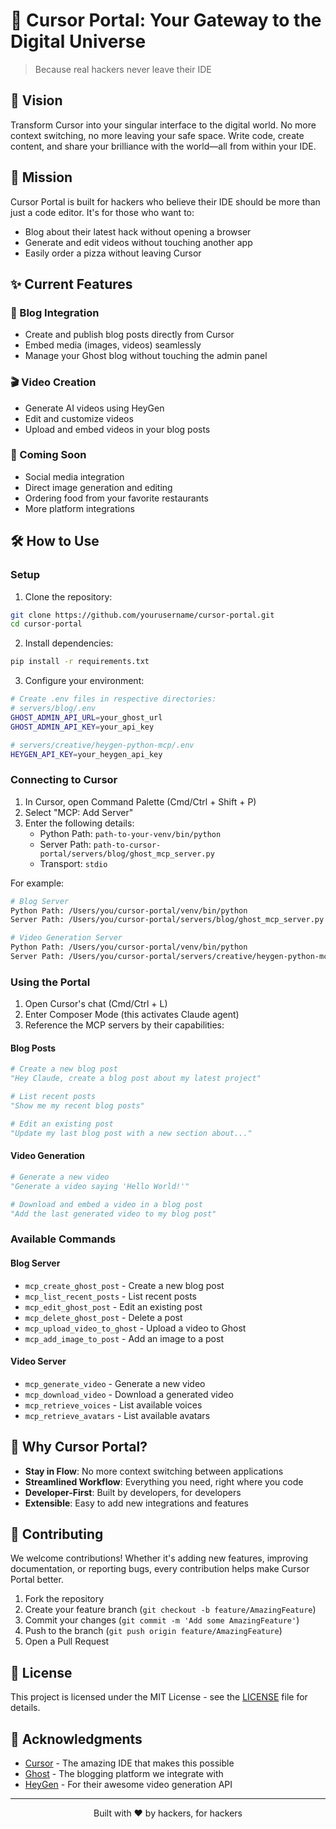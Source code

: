 # 🌌 Cursor Portal: Your Gateway to the Digital Universe

> Because real hackers never leave their IDE

## 🚀 Vision

Transform Cursor into your singular interface to the digital world. No more context switching, no more leaving your safe space. Write code, create content, and share your brilliance with the world—all from within your IDE.

## 🎯 Mission

Cursor Portal is built for hackers who believe their IDE should be more than just a code editor. It's for those who want to:
- Blog about their latest hack without opening a browser
- Generate and edit videos without touching another app
- Easily order a pizza without leaving Cursor

## ✨ Current Features

### 📝 Blog Integration
- Create and publish blog posts directly from Cursor
- Embed media (images, videos) seamlessly
- Manage your Ghost blog without touching the admin panel

### 🎬 Video Creation
- Generate AI videos using HeyGen
- Edit and customize videos
- Upload and embed videos in your blog posts

### 🔮 Coming Soon
- Social media integration
- Direct image generation and editing
- Ordering food from your favorite restaurants
- More platform integrations

## 🛠 How to Use

### Setup
1. Clone the repository:
```bash
git clone https://github.com/yourusername/cursor-portal.git
cd cursor-portal
```

2. Install dependencies:
```bash
pip install -r requirements.txt
```

3. Configure your environment:
```bash
# Create .env files in respective directories:
# servers/blog/.env
GHOST_ADMIN_API_URL=your_ghost_url
GHOST_ADMIN_API_KEY=your_api_key

# servers/creative/heygen-python-mcp/.env
HEYGEN_API_KEY=your_heygen_api_key
```

### Connecting to Cursor

1. In Cursor, open Command Palette (Cmd/Ctrl + Shift + P)
2. Select "MCP: Add Server"
3. Enter the following details:
   - Python Path: `path-to-your-venv/bin/python`
   - Server Path: `path-to-cursor-portal/servers/blog/ghost_mcp_server.py`
   - Transport: `stdio`

For example:
```bash
# Blog Server
Python Path: /Users/you/cursor-portal/venv/bin/python
Server Path: /Users/you/cursor-portal/servers/blog/ghost_mcp_server.py

# Video Generation Server
Python Path: /Users/you/cursor-portal/venv/bin/python
Server Path: /Users/you/cursor-portal/servers/creative/heygen-python-mcp/heygen-mcp-server.py
```

### Using the Portal

1. Open Cursor's chat (Cmd/Ctrl + L)
2. Enter Composer Mode (this activates Claude agent)
3. Reference the MCP servers by their capabilities:

#### Blog Posts
```python
# Create a new blog post
"Hey Claude, create a blog post about my latest project"

# List recent posts
"Show me my recent blog posts"

# Edit an existing post
"Update my last blog post with a new section about..."
```

#### Video Generation
```python
# Generate a new video
"Generate a video saying 'Hello World!'"

# Download and embed a video in a blog post
"Add the last generated video to my blog post"
```

### Available Commands

#### Blog Server
- `mcp_create_ghost_post` - Create a new blog post
- `mcp_list_recent_posts` - List recent posts
- `mcp_edit_ghost_post` - Edit an existing post
- `mcp_delete_ghost_post` - Delete a post
- `mcp_upload_video_to_ghost` - Upload a video to Ghost
- `mcp_add_image_to_post` - Add an image to a post

#### Video Server
- `mcp_generate_video` - Generate a new video
- `mcp_download_video` - Download a generated video
- `mcp_retrieve_voices` - List available voices
- `mcp_retrieve_avatars` - List available avatars

## 🌟 Why Cursor Portal?

- **Stay in Flow**: No more context switching between applications
- **Streamlined Workflow**: Everything you need, right where you code
- **Developer-First**: Built by developers, for developers
- **Extensible**: Easy to add new integrations and features

## 🤝 Contributing

We welcome contributions! Whether it's adding new features, improving documentation, or reporting bugs, every contribution helps make Cursor Portal better.

1. Fork the repository
2. Create your feature branch (`git checkout -b feature/AmazingFeature`)
3. Commit your changes (`git commit -m 'Add some AmazingFeature'`)
4. Push to the branch (`git push origin feature/AmazingFeature`)
5. Open a Pull Request

## 📜 License

This project is licensed under the MIT License - see the [LICENSE](LICENSE) file for details.

## 🙏 Acknowledgments

- [Cursor](https://cursor.sh/) - The amazing IDE that makes this possible
- [Ghost](https://ghost.org/) - The blogging platform we integrate with
- [HeyGen](https://www.heygen.com/) - For their awesome video generation API

---

<p align="center">Built with ❤️ by hackers, for hackers</p>
